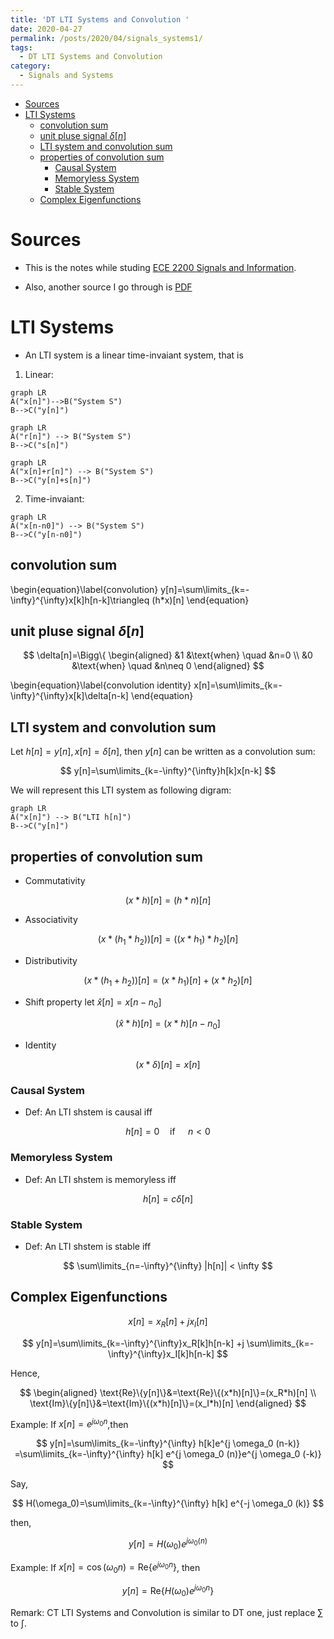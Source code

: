 ```yaml
---
title: 'DT LTI Systems and Convolution '
date: 2020-04-27
permalink: /posts/2020/04/signals_systems1/
tags:
  - DT LTI Systems and Convolution
category:
  - Signals and Systems
---
```


- [Sources](#sources)
- [LTI Systems](#lti-systems)
  - [convolution sum](#convolution-sum)
  - [unit pluse signal $\delta[n]$](#unit-pluse-signal-math-xmlns%22httpwwww3org1998mathmathml%22semanticsmrowmi%ce%b4mimo-stretchy%22false%22mominmimo-stretchy%22false%22momrowannotation-encoding%22applicationx-tex%22deltanannotationsemanticsmath%ce%b4n)
  - [LTI system and convolution sum](#lti-system-and-convolution-sum)
  - [properties of convolution sum](#properties-of-convolution-sum)
    - [Causal System](#causal-system)
    - [Memoryless System](#memoryless-system)
    - [Stable System](#stable-system)
  - [Complex Eigenfunctions](#complex-eigenfunctions)

# Sources 
- This is the notes while studing [ECE 2200 Signals and Information](https://www.youtube.com/watch?v=pKBiM809pHg&list=PLbRC1c7YJfgBuWDCFI8kVYfdd_GnOkKmm).

- Also, another source I go through is [PDF](https://pages.jh.edu/~bcooper8/sigma_files/courses/214/signalsandsystemsnotes.pdf)


# LTI Systems
- An LTI system is a linear time-invaiant system, that is 

1. Linear:
```mermaid
graph LR
A("x[n]")-->B("System S")
B-->C("y[n]")
```
```mermaid
graph LR
A("r[n]") --> B("System S") 
B-->C("s[n]")
```
```mermaid
graph LR
A("x[n]+r[n]") --> B("System S") 
B-->C("y[n]+s[n]")
```

2. Time-invaiant:
```mermaid
graph LR
A("x[n-n0]") --> B("System S") 
B-->C("y[n-n0]")
```

## convolution sum 

\begin{equation}\label{convolution}
y[n]=\sum\limits_{k=-\infty}^{\infty}x[k]h[n-k]\triangleq (h*x)[n]
\end{equation}

## unit pluse signal $\delta[n]$

$$
\delta[n]=\Bigg\{
\begin{aligned}
   &1 &\text{when} \quad &n=0 \\
   &0 &\text{when} \quad &n\neq 0   
\end{aligned}
$$

\begin{equation}\label{convolution identity}
x[n]=\sum\limits_{k=-\infty}^{\infty}x[k]\delta[n-k]
\end{equation}


## LTI system and convolution sum

Let $h[n]=y[n], x[n]=\delta[n]$, then $y[n]$ can be written as a convolution sum:

$$
y[n]=\sum\limits_{k=-\infty}^{\infty}h[k]x[n-k]
$$

We will represent this LTI system as following digram:
```mermaid
graph LR
A("x[n]") --> B("LTI h[n]") 
B-->C("y[n]")
```

## properties of convolution sum
- Commutativity

$$
(x*h)[n]=(h*n)[n]
$$

- Associativity

$$
(x*(h_1*h_2))[n]=((x*h_1)*h_2)[n]
$$

- Distributivity

$$
(x*(h_1+h_2))[n]=(x*h_1)[n]+(x*h_2)[n]
$$

- Shift property
let $\hat x [n]=x[n-n_0]$

$$
(\hat x * h)[n]=(x*h)[n-n_0]
$$

- Identity

$$
(x*\delta)[n]=x[n]
$$

### Causal System
- Def: An LTI shstem is causal iff 
  
$$
h[n]=0 \quad \text{if } \quad n<0
$$

### Memoryless System
- Def: An LTI shstem is memoryless iff 
  
$$
h[n]=c\delta[n]
$$


### Stable System
- Def: An LTI shstem is stable iff 

$$
\sum\limits_{n=-\infty}^{\infty} |h[n]| < \infty
$$

## Complex Eigenfunctions

$$
x[n]=x_R[n]+jx_I[n]
$$

$$
y[n]=\sum\limits_{k=-\infty}^{\infty}x_R[k]h[n-k] +j \sum\limits_{k=-\infty}^{\infty}x_I[k]h[n-k]
$$

Hence,

$$
\begin{aligned}
\text{Re}\{y[n]\}&=\text{Re}\{(x*h)[n]\}=(x_R*h)[n] \\
\text{Im}\{y[n]\}&=\text{Im}\{(x*h)[n]\}=(x_I*h)[n]
\end{aligned}
$$

Example:
If $x[n]=e^{j \omega_0 n}$,then

$$
y[n]=\sum\limits_{k=-\infty}^{\infty} h[k]e^{j \omega_0 (n-k)}
=\sum\limits_{k=-\infty}^{\infty} h[k] e^{j \omega_0 (n)}e^{j \omega_0 (-k)}
$$

Say, 

$$
H(\omega_0)=\sum\limits_{k=-\infty}^{\infty} h[k] e^{-j \omega_0 (k)}
$$

then,

$$
y[n]=H(\omega_0)e^{j \omega_0 (n)}
$$

Example:
If $x[n]=\cos(\omega_0 n)=\text{Re}\{ e^{j\omega_0 n } \}$,
then

$$
y[n]=\text{Re}\{ H(\omega_0) e^{j\omega_0 n } \}
$$

Remark:
CT LTI Systems and Convolution is similar to DT one, just replace $\sum$ to $\int$.
